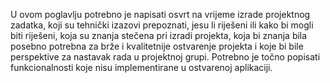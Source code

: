 U ovom poglavlju potrebno je napisati osvrt na vrijeme izrade projektnog zadatka,
koji su tehnički izazovi prepoznati, jesu li riješeni ili kako bi mogli biti riješeni, koja
su znanja stečena pri izradi projekta, koja bi znanja bila posebno potrebna za brže i
kvalitetnije ostvarenje projekta i koje bi bile perspektive za nastavak rada u projektnoj
grupi.
Potrebno je točno popisati funkcionalnosti koje nisu implementirane u ostvarenoj
aplikaciji.